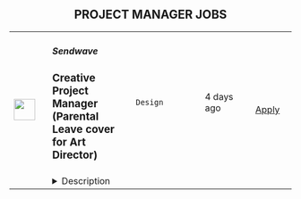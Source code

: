 <div align="center"><h2>PROJECT MANAGER JOBS</h2></div><table><tr>
                <td width="100" height="100" rowspan="2">
                    <img src="https://wwr-pro.s3.amazonaws.com/logos/0081/6324/logo.gif" width="38px" height="auto">
                </td>
                <td width="300">
                    <h5>Sendwave</h5>
                    <h3> Creative Project Manager (Parental Leave cover for Art Director)</h3>
                </td>
                <td width="300">
                    <code>Design</code>
                </td>
                <td width="200">
                <text>4 days ago</text>
                </td>
                <td width="100" rowspan="2">
                <a href="https://weworkremotely.com/remote-jobs/sendwave-creative-project-manager-parental-leave-cover-for-art-director" align="right" target="_blank">Apply</a>
                </td>
            </tr>
            <tr>
                <td colspan="3">
                <details><summary>Description</summary>
                <img src="https://we-work-remotely.imgix.net/logos/0081/6324/logo.gif?ixlib=rails-4.0.0&w=50&h=50&dpr=2&fit=fill&auto=compress" />

<p>
  <strong>Headquarters:</strong> Boston, MA
    <br /><strong>URL:</strong> <a href="https://sendwave.com">https://sendwave.com</a>
</p>

<div>
<br>We are seeking a Full-time Creative Project Manager for <strong>8 months starting Sept 26th, 2022, while the Head of Brand and Design is out on parental leave.</strong><br><br>Managing a team of 2 designers, the Creative Project Manager is responsible for supporting, coordinating, and delivering projects and campaigns to support key marketing initiatives across all regions. You will work closely with our channel leads, market launchers, and other stakeholders from Sendwave to efficiently bring new ideas and creative approaches to enhance effective marketing/growth solutions and strategies while ensuring brand consistency. Key to this is your knowledge of marketing channels, the creative, and the film production processes. Additionally, we'll be refreshing our visual identity in the upcoming years and we will need you to help manage this project.<br><br>
</div><div><strong><br>In your first few months you’ll:</strong></div><ol>
<li>Manage and provide support for day-to-day responsibilities of the Creative team</li>
<li>Manage the briefing process to ensure the Creative team has what they need to complete projects with clear deliverables and guidelines through the project management tool, Shortcut</li>
<li>Work with internal stakeholders to develop project timelines and ensure successful project completion</li>
<li>Work with production agencies to produce all videos content</li>
<li>Work on small to large-scale campaigns while finding ways to fit in day-to-day needs</li>
<li>Manage and maintain daily project status</li>
<li>Manage the creative budget</li>
</ol><div><strong>What you bring to the table:</strong></div><ul>
<li>5+ years in a Creative Project Management role</li>
<li>Experience with Project management tools (Jira, Shortcut for example)</li>
<li>History leading a creative team from project conception through implementation</li>
<li>Excellent time management skills with an eagerness to meet deadlines</li>
<li>Effective navigation of the creative process and feedback loops</li>
<li>Deep knowledge of design principles and copywriting</li>
<li>Great communication and interpersonal skills</li>
<li>Excellent organizational and multitasking skills</li>
<li>Strong business acumen skills: Ability to assess risk &amp; opportunity, critical thinking and problem solving</li>
<li>Attention to details</li>
<li>Native or fluent in English</li>
</ul><div><strong>Bonus points if you:</strong></div><ul>
<li>Have used the project management tool, Shortcut specifically</li>
<li>Have creative skills like copywriting and visual design</li>
<li>Able to work autonomously, and understand that teamwork is key to success</li>
<li>Experience managing a distributed team</li>
<li>Experience working for an app-based business</li>
<li>Are a self-starter, take initiative, and require little day-to-day direction to be successful</li>
<li>Are passionate about achieving Sendwave's mission and are excited at the prospect of lowering remittance costs for the communities we serve.</li>
</ul><div><strong>Keys details:</strong></div><ul>
<li>You can work remotely as long as you have reliable Internet access. You can be based in any of the following countries if you have the right to work there and will not need employer sponsorship during your employment duration</li>
<li>Our company is 100% remote and has been since we were founded. Sendwave hires new team members in countries around the world. All of our roles are remote, however, some roles may carry specific location-based eligibility requirements. Our Recruiting team can help answer any questions about location as we move further into recruiting process.(#LI- Remote)</li>
</ul><div><strong><br>And best of all:</strong></div><ul>
<li>Our team of over 400 employees, fully distributed across the world. We are working from coffee shops, homes, and coworking spaces — making us one of the larger fully distributed growth-stage startups in the world.</li>
<li>Proud parents, community organizers, farmers, play in bands, teach yoga, YouTube influencers, former Olympians, and serial entrepreneurs.</li>
<li>We collectively speak over twenty languages, including Akuapem, Amharic, Bengali, Ewe, Fante, Ga, Igbo, Kalenjin, Luganda, Oromo, Somali, Swahili, Wolof, Bulgarian, Croatian, Czech, Danish, Dutch, English, Estonian, Finnish, French, German, Greek, Hungarian, Irish, Italian, Latvian, Lithuanian, Maltese, Polish, Portuguese, Romanian, Slovak, Slovenian, Spanish and Swedish.</li>
<li>Our new collaborators at WorldRemit, another remittance company. We recently joined forces, and we’re excited about the ways we can continue to provide the best service to our users.</li>
</ul>

<p><strong>To apply:</strong> <a href="https://weworkremotely.com/remote-jobs/sendwave-creative-project-manager-parental-leave-cover-for-art-director">https://weworkremotely.com/remote-jobs/sendwave-creative-project-manager-parental-leave-cover-for-art-director</a></p>

                </details>
                </td>
            </tr>,<tr>
                <td width="100" height="100" rowspan="2">
                    <img src="https://wwr-pro.s3.amazonaws.com/logos/0015/1660/logo.gif" width="38px" height="auto">
                </td>
                <td width="300">
                    <h5>Ombu Labs</h5>
                    <h3> Senior Project Manager</h3>
                </td>
                <td width="300">
                    <code>All Other Remote</code>
                </td>
                <td width="200">
                <text>4 days ago</text>
                </td>
                <td width="100" rowspan="2">
                <a href="https://weworkremotely.com/remote-jobs/ombu-labs-senior-project-manager" align="right" target="_blank">Apply</a>
                </td>
            </tr>
            <tr>
                <td colspan="3">
                <details><summary>Description</summary>
                <img src="https://we-work-remotely.imgix.net/logos/0015/1660/logo.gif?ixlib=rails-4.0.0&w=50&h=50&dpr=2&fit=fill&auto=compress" />

<p>
  <strong>Headquarters:</strong> Philadelphia, PA
    <br /><strong>URL:</strong> <a href="https://go.ombulabs.com/weworkremotely">https://go.ombulabs.com/weworkremotely</a>
</p>

<ul>
<li>Full-time, 40 hours/week, Remote</li>
<li>4 hours/day overlap with UTC-5</li>
<li>Mid to Senior Level </li>
</ul><div>
<strong><br>Job Summary<br></strong><br>
</div><div> As part of our small and dynamic team, you will manage projects coming from <a href="https://www.ombulabs.com/">OmbuLabs.com</a> and <a href="https://www.fastruby.io/">FastRuby.io</a>, our Rails upgrade service. </div><div>
<br> Our client projects are for medium to very large companies and range from shorter engagements of just a few weeks to multi-month commitments. These can be maintenance or product development engagements in an agency setting, so the ability to conciliate an Agile way of working with client deadlines and expectations is a must. Being a proactive and involved team member will help you succeed in this role. We value excellent communication and self-starter! <br><br>
</div><div> You will be managing ongoing projects using agile/lean methodologies, as well as discussing projects and building relationships with clients. <br><br>
</div><div><strong><br> We Want to Hear from You if You Love: </strong></div><ul>
<li>Agile methodologies, like Scrum and Kanban</li>
<li>Managing Goal-Oriented Teams</li>
<li>Helping teams be successful and continuously improve</li>
<li>Facilitating good retrospectives and making sure action points are addressed</li>
<li>Digging deep to find the root cause of problems and ensuring these are fixed so problems don't happen again</li>
<li>Understanding the whole portfolio of projects and contributing to the overall client operations process at the company</li>
<li>Working with projects, products, and the mix of both</li>
</ul><div><br></div><div><strong>It's a plus if you're familiar with:</strong></div><ul>
<li>Jira</li>
<li>GitHub</li>
<li>Heroku</li>
<li>Trello</li>
<li>Zapier</li>
</ul><div><br></div><div><strong>You Are:</strong></div><ul>
<li>An excellent communicator and organizer</li>
<li>A decision maker</li>
<li>Someone detail-oriented and practical</li>
<li>A great listener who can ask questions for clarification to uncover and articulate unspoken requirements</li>
<li>Experienced and knowledgeable enough about the software industry to be able to ask informed questions.</li>
<li>Solid knowledge of project management tools (we are currently using Jira for most projects)</li>
<li>Experienced with product management and working with product designers</li>
<li>Experienced with product metrics and agile metrics</li>
</ul><div><br></div><div><strong>Does any of this sound like you? If so, we want to hear from you!</strong></div><div><strong><br>About this Role</strong></div><div>
<br> You’ll be leading project execution for current and future clients, helping facilitate communication, remove blockers and ensure the team has everything they need to be successful. You’ll be keeping projects on schedule and on budget. </div><div>
<br> Some of your tasks will include: </div><ul>
<li>Confer with clients and team members by email and in Zoom/Meet meetings</li>
<li>Check to ensure that appropriate changes were made to resolve clients' problems</li>
<li>Develop and maintain long-term relationships with clients which result in new business opportunities</li>
<li>Ensures that projects are completed in a timely fashion</li>
<li>Communicate client needs and opportunities to the dev team to drive possible enhancements</li>
<li>Keep records of client interactions or transactions, recording details of inquiries, complaints, or comments, as well as actions taken</li>
<li>Work in tandem with the sales team to find new opportunities</li>
<li>Manage projects within client relationships, working to carry out client goals while meeting company goals</li>
<li>Collaborates with our Director of Operations and our Senior Engineering Manager to achieve a smoothly running team</li>
</ul><div> Other requirements: </div><ul>
<li>Strong communicator and collaborator.</li>
<li>Can hit the ground running and get up to speed quickly</li>
<li>Resourceful and a good creative problem solver</li>
<li>Comfortable and experienced with deadlines</li>
<li>Has great attention to detail and brand quality</li>
<li>Takes ownership and pride in their work</li>
<li>Is not afraid of new challenges</li>
<li>Loves learning new things and can implement new ideas quickly</li>
<li>Adapts really well to changes on-the-go</li>
<li>Can juggle lots of moving pieces while staying organized</li>
</ul><div>
<br> This is a <strong>remote full-time position</strong>. We require at least 4 hours to overlap our main timezone (Eastern Standard Time). <br><strong><br>About Our Company<br></strong><br>
</div><div> OmbuLabs is a boutique agency made up of talented individuals. We are an inclusive team who values the diversity of all kinds. We help our clients feel confident that we understand their needs and always strive to go above and beyond expectations. We care about each other and the work that we do. As an organization, we prioritize a sustainable and flexible work environment that enables us to balance our lives with providing high-quality expert support to our clients. </div><div>
<br> Before you apply, please read about <a href="https://www.ombulabs.com/blog/values/our-values.html">our core values</a>. <br><br>
</div><div> We are a small team of full-time employees and contractors. Currently, our team is about 25 people, but growing quickly. We really like each other and value our team culture of openness and fun. One thing about us is that our favorite movie is <strong>Matilda</strong> (yes, we all love it! 🎀📚🏫🦎). <br><br>
</div><div>
<br> Our team currently enjoys these benefits: <br><br>
</div><ul>
<li>Remote work from anywhere (we currently have team members in 8 countries).</li>
<li>Flexible hours. We only require a 4-hour overlap between 9 am to 5 pm UTC-5 (i.e. East Coast Time).</li>
<li>We offer competitive salaries and career growth opportunities.</li>
<li>$400 yearly stipend for your home office.</li>
<li>Optional $400 a month stipend for a co-working space.</li>
<li>$1000 a year learning budget.</li>
<li>Yearly team retreats. The last one was in <a href="https://www.ombulabs.com/blog/agile/remote/team-retreat-for-remote-companies.html">Punta Cana, Dominican Republic</a>.</li>
<li>Parental leave of 8 weeks 100% paid and up to 6 months off.</li>
<li>2 weeks paid vacation, plus one day for every year with the company, and holidays. We also offer flexible sick days and personal time off.</li>
<li>The whole team takes off the last week of the year.</li>
<li>We encourage you to take off holidays your country celebrates.</li>
<li>English classes for non-native speakers</li>
<li>A work laptop (MacBook Pro)</li>
<li>Tickets to conferences</li>
</ul><div>
<strong><br>Ready to Apply? Great!<br></strong><br>
</div><div> Our application is a quick questionnaire. We don’t require a cover letter or resume. Instead, we have a few questions for you to answer.</div><div>
<br> OmbuLabs believes in workplace diversity. We encourage qualified candidates from all backgrounds and parts of the world to apply. <br><br>
</div><div> OmbuLabs (The Lean Software Boutique LLC) does not discriminate in employment matters on the basis of race, color, religion, gender, national origin, age, military service eligibility, veteran status, sexual orientation, marital status, special needs/conditions, or any other protected class. </div><div>
<br> We believe that diverse teams are smarter teams. There is value in diversity. Ensuring that our teams include talented and diverse people from all over the world helps us to stay competitive in an industry lacking in diversity. </div><div>
<br> Thank you! <br><br>
</div><div><br></div>

<p><strong>To apply:</strong> <a href="https://weworkremotely.com/remote-jobs/ombu-labs-senior-project-manager">https://weworkremotely.com/remote-jobs/ombu-labs-senior-project-manager</a></p>

                </details>
                </td>
            </tr>,<tr>
                <td width="100" height="100" rowspan="2">
                    <img src="https://remotive.com/job/1355294/logo" width="38px" height="auto">
                </td>
                <td width="300">
                    <h5>Distributed</h5>
                    <h3>Senior Project Manager</h3>
                </td>
                <td width="300">
                    <code>excel,hr,management,operations</code>
                </td>
                <td width="200">
                <text>1 days ago</text>
                </td>
                <td width="100" rowspan="2">
                <a href="https://remotive.com/remote-jobs/all-others/senior-project-manager-1355294" align="right" target="_blank">Apply</a>
                </td>
            </tr>
            <tr>
                <td colspan="3">
                <details><summary>Description</summary>
                <p><strong>Senior Project Manager</strong></p>
<p><strong>UK - Outside IR35 </strong></p>
<p><strong>6 months</strong></p>
<p><strong>£550/day <br></strong></p>
<p><em><em><em><strong>Who are we?</strong></em></em></em></p>
<p>We're a software development company building the world's Elastic Workforce, reinventing work and challenging the assumption that a local team = the best team.</p>
<p>We help businesses deliver technical projects better than ever before through our platform and on-demand Elastic Teams™. </p>
<blockquote data-o-mail-quote="1">What's in it for you? <em><strong>Our mission is to create freelance jobs with more benefits than permanent.</strong></em></blockquote>
<p><em><em><em>Want to know more? read: <a href="https://distributed.co/about" rel="nofollow">https://distributed.co/about</a></em></em></em></p>
<p><strong><em>About this role </em></strong></p>
<p>Our mission is to break down the barriers of today to release the potential of tomorrow. Join us today and release yours.</p>
<p>We're transforming our HR Digital &amp; Business systems to modernise our suite of applications and services. We need you to help us develop a detailed programme plan considering the full project scope, all workstreams, and the key stakeholders.</p>
<p><strong>Your Responsibilities</strong></p>
<ul>
<li>Working with senior clients and key stakeholders across the HR Business &amp; Digital teams and associated departments/partners to deliver deliver to the agreed scope as per the Release timelines.</li>
<li>Taking ownership for driving delivery through and being business facing whilst building a level of respect and trust with all key Business Stakeholders.</li>
<li>Managing programme delivery, working to enable continuous delivery against roadmap. This will involve the coordination of many teams including<br>the Solution Arichitecture teams, Business Teams, Engineering Teams , SI partner teams, etc</li>
<li>Managing of budgets and resources needed to deliver the programme against the vision.</li>
<li>Organising the internal digital teams to ensure timings are being hit and key meetings are in place and work is correctly prioritized and dependencies between workstreams are understood and managed in each delivery schedule such that they align.</li>
<li>Manage budgets for all streams within the programme and be accountable for delivering against established business goals/objectives, margins and subsequent regular reporting to business and senior stakeholders</li>
<li>Providing clear financial reports and utilization of teams – integrating with resourcing and cross various teams(offshore, SI partners etc).</li>
<li>Focus on driving solutions rather than highlighting problems, working collaboratively across teams.</li>
<li>Manage programme RAID with the Business Teams, Analyze, evaluate, identify and mitigate any risks and issues, and produce program reports for management and key stakeholders</li>
</ul>
<p><strong>About You</strong></p>
<p>We’re looking for passionate technologists who enjoy working in collaborative agile teams. You’ll need to be a clear, concise &amp; engaging communicator with people on your team. We enjoy the big picture and the detail; we want people who excel at both.</p>
<ul>
<li>Working with Corporate Unit infrastructure system stacks and operations teams, understanding the detail of how orders are progressed from bid to delivery.</li>
<li>Can-do attitude in identifying problems related to customer solutions, engaging the appropriate teams and ensuring rapid resolution/fix for future.</li>
<li>Analytically driven, able to focus on KPIs that matter and actions that will address and resolve programme activities.</li>
<li>Demonstrable communication, interpersonal and relationship management skills to Director level</li>
<li>Shown leadership and management skills by delivering projects to a successful outcome</li>
<li>Formal SAP Success Factor certification</li>
</ul>
<p><strong><em>About us</em></strong></p>
<p><em>Distributed is proud to be an equal opportunities employer. Employees and contractors, as well as prospective employees and contractors, will all be treated equally and fairly. Distributed is committed to ensuring no less favourable treatment is experienced by any current or prospective employee because of any of the protected characteristics under the UK Equality Act 2010 or equivalent local equality legislation.</em></p>
<p><em>By submitting your application you give us permission to store and use the information from your CV and your answers to application questions.</em></p>
<img src="https://remotive.com/job/track/1355294/blank.gif?source=public_api" alt=""/>
                </details>
                </td>
            </tr></table>